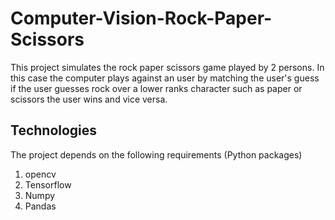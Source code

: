 # Computer-Vision-Rock-Paper-Scissors

This project simulates the rock paper scissors game played by 2 persons. 
In this case the computer plays against an user by matching the user's guess
if the user guesses rock over a lower ranks character such as paper or scissors
the user wins and vice versa.


## Technologies

The project depends on the following requirements (Python packages)

1. opencv
2. Tensorflow
3. Numpy
4. Pandas

